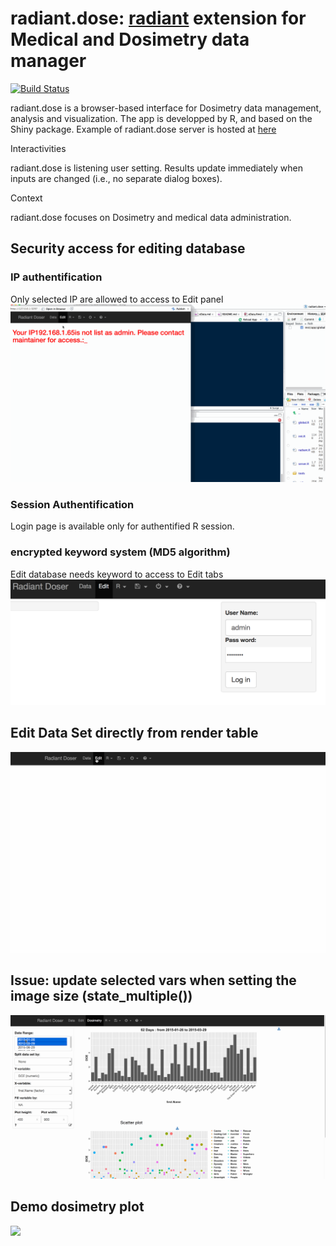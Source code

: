 # radiant.dose: [radiant](https://github.com/radiant-rstats) extension for Medical and Dosimetry data manager

[![Build Status](https://travis-ci.org/kmezhoud/radiant.dose.png?branch=master)](https://travis-ci.org/kmezhoud/radiant.dose)


radiant.dose is a browser-based interface for Dosimetry data management, analysis and visualization. The app is developped by R, and based on the Shiny package. Example of radiant.dose server is hosted at [here](http://46.101.227.144:3838/radiant.dose/inst/app)

Interactivities

radiant.dose is listening user setting. Results update immediately when inputs are changed (i.e., no separate dialog boxes).

Context

radiant.dose focuses on Dosimetry and medical data administration.

## Security access for editing database

### IP authentification
Only selected IP are allowed to access to Edit panel
<img src="./demoIP.gif">

### Session Authentification
Login page is available only for authentified R session.

### encrypted keyword system  (MD5 algorithm)
Edit database needs keyword to access to Edit tabs
<img src="./login.png">

## Edit Data Set directly from render table
<img src="./eData.gif">


## Issue: update selected vars when setting the image size (state_multiple())

<img src="./stateMultipleDemo.gif">

## Demo dosimetry plot

<img src="./dosimetryBykm.gif">
